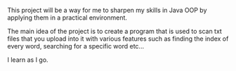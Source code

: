 This project will be a way for me to sharpen my skills in Java OOP by applying them in a practical environment.

The main idea of the project is to create a program that is used to scan txt files that you upload into it with various features such as finding the index of every word, searching for a specific word etc...

I learn as I go.
